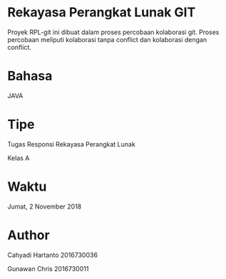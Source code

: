 # Rekayasa Perangkat Lunak GIT
Proyek RPL-git ini dibuat dalam proses percobaan kolaborasi git. Proses percobaan meliputi kolaborasi tanpa conflict dan kolaborasi dengan conflict.

# Bahasa
JAVA

# Tipe
Tugas Responsi Rekayasa Perangkat Lunak

Kelas A

# Waktu
Jumat, 2 November 2018

# Author
Cahyadi Hartanto 2016730036

Gunawan Chris    2016730011
